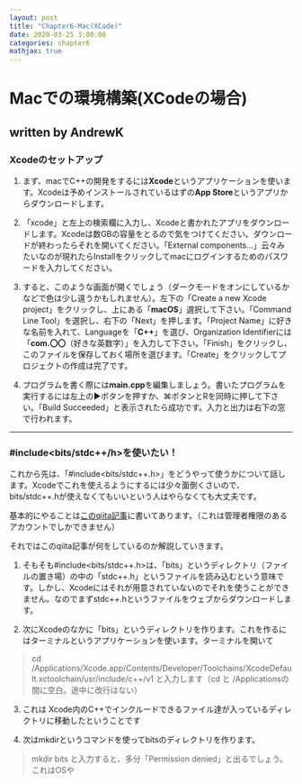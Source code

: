 ```yaml
---
layout: post
title: "Chapter6-Mac(XCode)"
date: 2020-03-25 3:00:00
categories: chapter6
mathjax: true
---
```


# Macでの環境構築(XCodeの場合)
## written by AndrewK 
### Xcodeのセットアップ
1. まず、macでC++の開発をするには**Xcode**というアプリケーションを使います。Xcodeは予めインストールされているはずの**App Store**というアプリからダウンロードします。

2. 「xcode」と左上の検索欄に入力し、Xcodeと書かれたアプリをダウンロードします。Xcodeは数GBの容量をとるので気をつけてください。ダウンロードが終わったらそれを開いてください。「External components...」云々みたいなのが現れたらInstallをクリックしてmacにログインするためのパスワードを入力してください。

3. すると、このような画面が開くでしょう（ダークモードをオンにしているかなどで色は少し違うかもしれません）。左下の「Create a new Xcode project」をクリックし、上にある「**macOS**」選択して下さい。「Command Line Tool」を選択し、右下の「Next」を押します。「Project Name」に好きな名前を入れて、Languageを「**C++**」を選び、Organization Identifierには「**com.〇〇**（好きな英数字）」を入力して下さい。「Finish」をクリックし、このファイルを保存しておく場所を選びます。「Create」をクリックしてプロジェクトの作成は完了です。

4. プログラムを書く際には**main.cpp**を編集しましょう。書いたプログラムを実行するには左上の▶︎ボタンを押すか、⌘ボタンとRを同時に押して下さい。「Build Succeeded」と表示されたら成功です。入力と出力は右下の窓で行われます。

___

### #include<bits/stdc++/h>を使いたい！

これから先は、「#include<bits/stdc++.h>」をどうやって使うかについて話します。Xcodeでこれを使えるようにするには少々面倒くさいので、bits/stdc++.hが使えなくてもいいという人はやらなくても大丈夫です。

基本的にやることは[このqiita記事](https://qiita.com/Atsu30/items/6a4c4c070dd76a236fdc)に書いてあります。（これは管理者権限のあるアカウントでしかできません）

それではこのqiita記事が何をしているのか解説していきます。

1. そもそも#include<bits/stdc++.h>は、「bits」というディレクトリ（ファイルの置き場）の中の「stdc++.h」というファイルを読み込むという意味です。しかし、Xcodeにはそれが用意されていないのでそれを使うことができません。なのでまずstdc++.hというファイルをウェブからダウンロードします。

2. 次にXcodeのなかに「bits」というディレクトリを作ります。これを作るにはターミナルというアプリケーションを使います。ターミナルを開いて
>cd /Applications/Xcode.app/Contents/Developer/Toolchains/XcodeDefault.xctoolchain/usr/include/c++/v1 
と入力します（cd と /Applicationsの間に空白。途中に改行はない）

3. これは Xcode内のC++でインクルードできるファイル達が入っているディレクトリに移動したということです

4. 次はmkdirというコマンドを使ってbitsのディレクトリを作ります。
 >mkdir bits
と入力すると、多分「Permission denied」と出るでしょう。これはOSや


